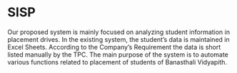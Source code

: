 # SISP
Our proposed system is mainly focused on analyzing student  information in placement drives. In the existing system, the  student’s data is maintained in Excel Sheets. According to  the Company’s Requirement the data is short listed  manually by the TPC. The main purpose of the system is to  automate various functions related to placement of students  of Banasthali Vidyapith. 
